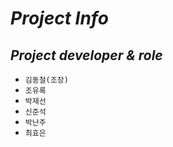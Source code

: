 *Project Info*
===================

*Project developer & role*
-------------------
* <code>김동철(조장)</code> 
* <code>조유록</code> 
* <code>박재선</code> 
* <code>신준석</code> 
* <code>박난주</code> 
* <code>최효은</code> 


